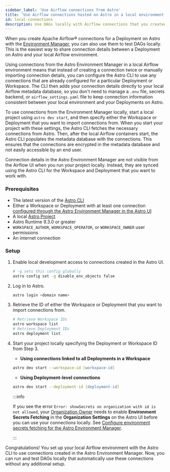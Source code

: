 ```yaml
---
sidebar_label: 'Use Airflow connections from Astro'
title: 'Use Airflow connections hosted on Astro in a local environment'
id: local-connections
description: Use DAGs locally with Airflow connections that you created in the Astro Environment Manager.
---
```


When you create Apache Airflow® connections for a Deployment on Astro with the [Environment Manager](create-and-link-connections.md), you can also use them to test DAGs locally. This is the easiest way to share connection details between a Deployment on Astro and your local Airflow environment.

Using connections from the Astro Environment Manager in a local Airflow environment means that instead of creating a connection twice or manually importing connection details, you can configure the Astro CLI to use any connections that are already configured for a particular Deployment or Workspace. The CLI then adds your connection details directly to your local Airflow metadata database, so you don't need to manage a `.env` file, secrets backend, or `airflow_settings.yaml` file to keep connection information consistent between your local environment and your Deployments on Astro.

To use connections from the Environment Manager locally, start a local project using `astro dev start`, and then specify either the Workspace or Deployment that you want to import connections from. When you start your project with these settings, the Astro CLI fetches the necessary connections from Astro. Then, after the local Airflow containers start, the Astro CLI populates the metadata database with the connections. This ensures that the connections are encrypted in the metadata database and not easily accessible by an end user.

Connection details in the Astro Environment Manager are not visible from the Airflow UI when you run your project locally. Instead, they are synced using the Astro CLI for the Workspace and Deployment that you want to work with.

### Prerequisites

- The latest version of the [Astro CLI](https://www.astronomer.io/docs/astro/cli/install-cli)
- Either a Workspace or Deployment with at least one connection [configured through the Astro Environment Manager in the Astro UI](create-and-link-connections.md)
- A local [Astro Project](https://www.astronomer.io/docs/astro/cli/develop-project#create-an-astro-project)
- Astro Runtime 9.3.0 or greater
- `WORKSPACE_AUTHOR`, `WORKSPACE_OPERATOR`, or `WORKSPACE_OWNER` user permissions
- An internet connection

### Setup

1. Enable local development access to connections created in the Astro UI.

    ```zsh
    # -g sets this config globally
    astro config set -g disable_env_objects false
    ```

2. Log in to Astro.

    ```zsh
    astro login <domain name>
    ```

3. Retrieve the ID of either the Workspace or Deployment that you want to import connections from.

    ```zsh
    # Retrieve Workspace IDs
    astro workspace list
    # Retrieve Deployment IDs
    astro deployment list
    ```

4. Start your project locally specifying the Deployment or Workspace ID from Step 3.

    - **Using connections linked to all Deployments in a Workspace**
    ```zsh
    astro dev start --workspace-id [workspace-id]
    ```

    - **Using Deployment-level connections**
    ```zsh
    astro dev start --deployment-id [deployment-id]
    ```

    :::info

    If you see the error `Error: showSecrets on organization with id is not allowed`, your [Organization Owner](user-permissions.md#organization-roles) needs to enable **Environment Secrets Fetching** in the **Organization Settings** on the Astro UI before you can use your connections locally. See [Configure environment secrets fetching for the Astro Environment Manager](organization-settings.md#configure-environment-secrets-fetching-for-the-astro-environment-manager).

    :::

Congratulations! You set up your local Airflow environment with the Astro CLI to use connections created in the Astro Environment Manager. Now, you can run and test DAGs locally that automatically use these connections without any additional setup.